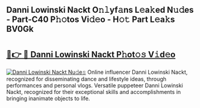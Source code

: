 ## Danni Lowinski Nackt O𝚗𝚕yf𝚊ns L𝚎a𝚔ed N𝚞𝚍es - Part-C40 P𝚑𝚘tos Vi𝚍𝚎o - H𝚘𝚝 Part L𝚎a𝚔s BV0Gk

# <h2><a href="http://kf95jl.oniu.top/?m=Danni+Lowinski+Nackt">🔗👉 🔴 Danni Lowinski Nackt P𝚑ot𝚘𝚜 V𝚒d𝚎o</a></h2>

[![Danni Lowinski Nackt Nu𝚍e𝚜](https://i.imgur.com/0qMVB7G.gif)](http://kf95jl.oniu.top/?m=Danni+Lowinski+Nackt)
Online influencer Danni Lowinski Nackt, recognized for disseminating dance and lifestyle ideas, through performances and personal vlogs. Versatile puppeteer Danni Lowinski Nackt, recognized for their exceptional skills and accomplishments in bringing inanimate objects to life.  
